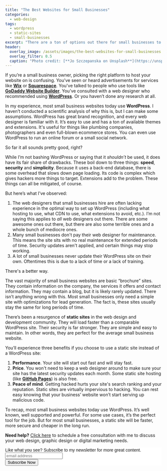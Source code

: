 ```yaml
---
title: "The Best Websites for Small Businesses"
categories:
  - web-design
tags:
  - wordpress
  - static-sites
  - small-businesses
excerpt: "There are a ton of options out there for small businesses to use for creating their websites.  This post examines the most popular option and a potentially better alternative."
header:
  overlay_image: /assets/images/the-best-websites-for-small-businesses.jpg
  overlay_filter: 0.5
  caption: "Photo credit: [**Jo Szczepanska on Unsplash**](https://unsplash.com/photos/bjemWZcNF34)"
---
```


If you’re a small business owner, picking the right platform to host your website on is confusing. You’ve seen or heard advertisements for services like [**Wix**](https://www.wix.com/) or [**Squarespace**](https://www.squarespace.com/). You've talked to people who use tools like [**GoDaddy Website Builder**](https://www.godaddy.com/websites/website-builder). You’ve consulted with a web designer who recommended using [**WordPress**](https://wordpress.org/). Or you haven’t done any research at all.

In my experience, most small business websites today use **WordPress**. I haven’t conducted a scientific analysis of why this is, but I can make some assumptions. WordPress has great brand recognition, and every web designer is familiar with it. It’s easy to use and has a ton of available themes and extensions. It's useful for things like plumbing companies, photographers and even full-blown ecommerce stores. You can even use WordPress to run an online forum or a small social network.

So far it all sounds pretty good, right?

While I’m not bashing WordPress or saying that it *shouldn’t* be used, it does have its fair share of drawbacks. These boil down to three things: **speed**, **security** and **simplicity**. Because it uses a back-end database, there is some overhead that slows down page loading. Its code is complex which gives hackers more things to target. Extensions add to the problem. These things can all be mitigated, of course.

But here’s what I’ve observed:
1.  The web designers that small businesses hire are often lacking experience in the optimal way to set up WordPress (including what hosting to use, what CDN to use, what extensions to avoid, etc.). I’m not saying this applies to *all* web designers out there. There are some awesome ones out there, but there are also some terrible ones and a whole bunch of mediocre ones.
2.  Many small businesses don't pay their web designer for maintenance. This means the site sits with no real maintenance for extended periods of time.  Security updates aren't applied, and certain things may stop working.
3.  A lot of small businesses never update their WordPress site on their own. Oftentimes this is due to a lack of time or a lack of training.

There's a better way.

The vast majority of small business websites are basic “brochure” sites. They contain information on the company, the services it offers and contact information. They may contain a blog, but it is likely rarely updated. There isn’t anything wrong with this. Most small businesses only need a simple site with optimizations for lead generation. The fact is, these sites usually stay the same for long periods of time.

There’s been a resurgence of **static sites** in the web design and development community. They will load faster than a comparable WordPress site.  Their security is far stronger.  They are simple and easy to maintain. In other words, they are perfect for the average small business website.

You’ll experience three benefits if you choose to use a static site instead of a WordPress site:
1.  **Performance**. Your site will start out fast and will stay fast.
2.  **Price**. You won't need to keep a web designer around to make sure your site has the latest security updates each month. Some static site hosting (like [**GitHub Pages**](https://pages.github.com/)) is also free.
3.  **Peace of mind**. Getting hacked hurts your site's search ranking and your reputation. Static sites are virtually impervious to hacking. You can rest easy knowing that your business’ website won’t start serving up malicious code.  

To recap, most small business websites today use WordPress. It’s well known, well supported and powerful. For some use cases, it’s the perfect tool for the job. But for most small businesses, a static site will be faster, more secure and cheaper in the long run.

<p class="notice--info"><b>Need help?</b>  <a href="/free-consultation/">Click here</a> to schedule a free consultation with me to discuss your web design, graphic design or digital marketing needs.</p>

<!-- Begin MailChimp Signup Form -->
<link href="//cdn-images.mailchimp.com/embedcode/slim-10_7.css" rel="stylesheet" type="text/css">
<style type="text/css">
	#mc_embed_signup{background:#fff; clear:left; font:14px Helvetica,Arial,sans-serif; }
	/* Add your own MailChimp form style overrides in your site stylesheet or in this style block.
	   We recommend moving this block and the preceding CSS link to the HEAD of your HTML file. */
</style>
<div id="mc_embed_signup">
<form action="https://bengilstrap.us19.list-manage.com/subscribe/post?u=f631cb726a5c965a7c24c5eea&amp;id=6bcdb2ecde" method="post" id="mc-embedded-subscribe-form" name="mc-embedded-subscribe-form" class="validate" target="_blank" novalidate>
    <div id="mc_embed_signup_scroll">
	<label for="mce-EMAIL">Like what you see?  Subscribe to my newsletter for more great content.</label>
	<input type="email" value="" name="EMAIL" class="email" id="mce-EMAIL" placeholder="email address" required>
    <!-- real people should not fill this in and expect good things - do not remove this or risk form bot signups-->
    <div style="position: absolute; left: -5000px;" aria-hidden="true"><input type="text" name="b_f631cb726a5c965a7c24c5eea_6bcdb2ecde" tabindex="-1" value=""></div>
    <div class="clear"><input type="submit" value="Subscribe Now" name="subscribe" id="mc-embedded-subscribe" class="button"></div>
    </div>
</form>
</div>

<!--End mc_embed_signup-->
